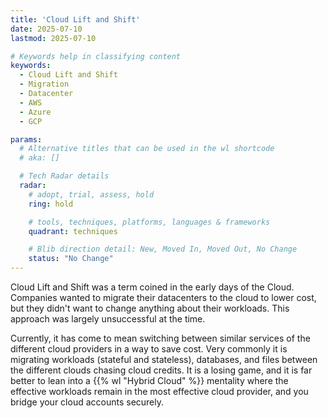 ```yaml
---
title: 'Cloud Lift and Shift'
date: 2025-07-10
lastmod: 2025-07-10

# Keywords help in classifying content
keywords:
  - Cloud Lift and Shift
  - Migration
  - Datacenter
  - AWS
  - Azure
  - GCP

params:
  # Alternative titles that can be used in the wl shortcode
  # aka: []

  # Tech Radar details
  radar:
    # adopt, trial, assess, hold
    ring: hold

    # tools, techniques, platforms, languages & frameworks
    quadrant: techniques

    # Blib direction detail: New, Moved In, Moved Out, No Change
    status: "No Change"
---
```


Cloud Lift and Shift was a term coined in the early days of the Cloud.  Companies wanted to migrate their datacenters to the cloud to lower cost, but they didn't want to change anything about their workloads.  This approach was largely unsuccessful at the time.

Currently, it has come to mean switching between similar services of the different cloud providers in a way to save cost.  Very commonly it is migrating workloads (stateful and stateless), databases, and files between the different clouds chasing cloud credits.  It is a losing game, and it is far better to lean into a {{% wl "Hybrid Cloud" %}} mentality where the effective workloads remain in the most effective cloud provider, and you bridge your cloud accounts securely.

<!--more-->

<!-- TODO: Add additional info -->
